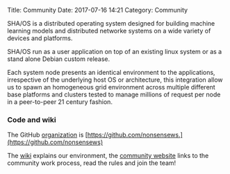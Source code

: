 Title: Community
Date: 2017-07-16 14:21
Category: Community

SHA/OS is a distributed operating system designed for building machine learning models and distributed networke systems on a wide variety of devices and platforms.

SHA/OS run as a user application on top of an existing linux system or as a stand alone Debian custom release.

Each system node presents an identical environment to the applications, irrespective of the underlying host OS or architecture, this integration allow us to spawn an homogeneous grid environment across multiple different base platforms and clusters tested to manage millions of request per node in a peer-to-peer 21 century fashion.

### Code and wiki

The GitHub [organization](https://github.com/nonsensews) is [https://github.com/nonsensews.](https://github.com/nonsensews)

The [wiki](https://github.com/nonsensews/guide/wiki) explains our environment, the [community website](https://nonsense.ws) links to the community work process, read the rules and join the team!
